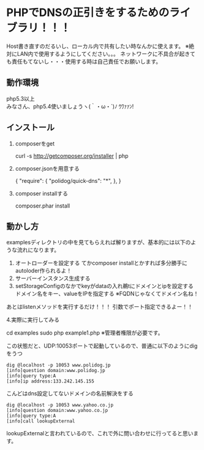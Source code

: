 PHPでDNSの正引きをするためのライブラリ！！！
==========

Host書き直すのだるいし、ローカル内で共有したい時なんかに使えます。
※絶対にLAN内で使用するようにしてください。。。
ネットワークに不具合が起きても責任もてないし・・・使用する時は自己責任でお願いします。


動作環境
------------
php5.3以上  
みなさん、php5.4使いましょうヽ(｀・ω・´)ﾉ ｳﾜｧｧﾝ!


インストール
------------

1. composerをget

    curl -s http://getcomposer.org/installer | php

2. composer.jsonを用意する

    {
        "require": {
		    "polidog/quick-dns": "*",
        },
    }    

3. composer installする

    composer.phar install

動かし方
------------
examplesディレクトリの中を見てもらえれば解りますが、基本的には以下のような流れになります。
1. オートローダーを設定する
てかcomposer installとかすれば多分勝手にautoloder作られるよ！
2. サーバーインスタンス生成する
3. setStorageConfigのなかでkeyがdataの入れ鵜tにドメインとipを設定する
ドメイン名をキー、valueをIPを指定する
※FQDNじゃなくてドメイン名ね！

あとはlistenメソッドを実行するだけ！！！
引数でポート指定できるよー！！


4.実際に実行してみる

   cd examples
   sudo php example1.php
※管理者権限が必要です。

この状態だと、UDP:10053ポートで起動しているので、普通に以下のようにdigをうつ
    
    dig @localhost -p 10053 www.polidog.jp
    [info]question domain:www.polidog.jp
    [info]query type:A
    [info]ip address:133.242.145.155

こんどはdns設定してないドメインの名前解決をする

    dig @localhost -p 10053 www.yahoo.co.jp
    [info]question domain:www.yahoo.co.jp
    [info]query type:A
    [info]call lookupExternal

lookupExternalと言われているので、これで外に問い合わせに行ってると思います。
